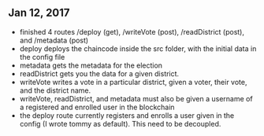 ## Jan 12, 2017
- finished 4 routes /deploy (get), /writeVote (post), /readDistrict (post), and /metadata (post)
- deploy deploys the chaincode inside the src folder, with the initial data in the config file
- metadata gets the metadata for the election
- readDistrict gets you the data for a given district.
- writeVote writes a vote in a particular district, given a voter, their vote, and the district name.
- writeVote, readDistrict, and metadata must also be given a username of a registered and enrolled user in the blockchain
- the deploy route currently registers and enrolls a user given in the config (I wrote tommy as default). This need to be decoupled.